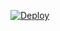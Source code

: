 [![Deploy](https://www.herokucdn.com/deploy/button.png)](https://dashboard.heroku.com/new?template=https://github.com/cx12zh/5heyi.git)
